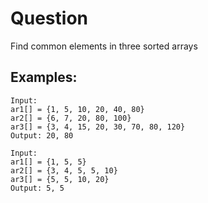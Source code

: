 # Question

Find common elements in three sorted arrays


## Examples:
```
Input: 
ar1[] = {1, 5, 10, 20, 40, 80} 
ar2[] = {6, 7, 20, 80, 100} 
ar3[] = {3, 4, 15, 20, 30, 70, 80, 120} 
Output: 20, 80

Input: 
ar1[] = {1, 5, 5} 
ar2[] = {3, 4, 5, 5, 10} 
ar3[] = {5, 5, 10, 20} 
Output: 5, 5
```